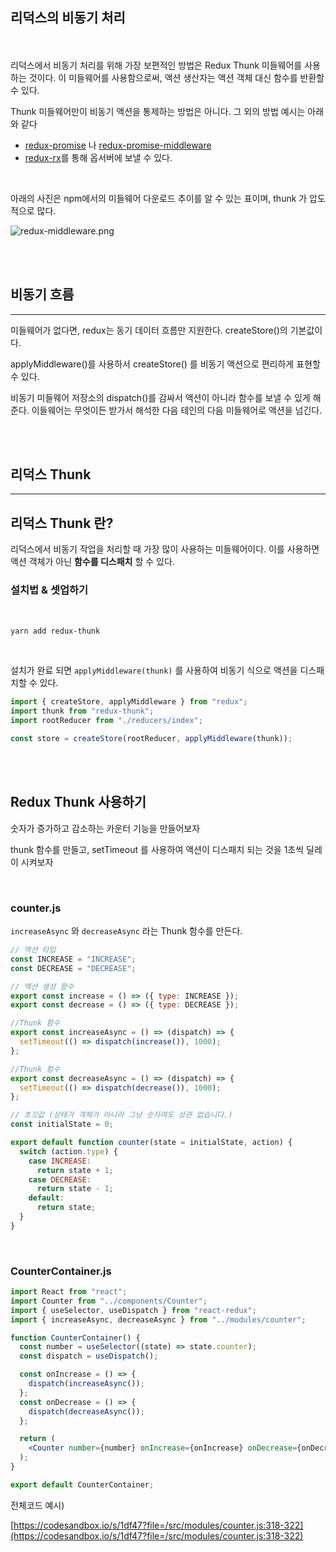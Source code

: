 ## 리덕스의 비동기 처리

<br>
<br>
리덕스에서 비동기 처리를 위해 가장 보편적인 방법은 Redux Thunk 미들웨어를 사용하는 것이다. 이 미들웨어를 사용함으로써, 액션 생산자는 액션 객체 대신 함수를 반환할 수 있다.

Thunk 미들웨어만이 비동기 액션을 통제하는 방법은 아니다. 그 외의 방법 예시는 아래와 같다

- [redux-promise](https://github.com/redux-utilities/redux-promise) 나 [redux-promise-middleware](https://github.com/acdlite/redux-rx)
- [redux-rx](https://github.com/acdlite/redux-rx)를 통해 옵서버에 보낼 수 있다.

<br>

아래의 사진은 npm에서의 미들웨어 다운로드 추이를 알 수 있는 표이며, thunk 가 압도적으로 많다.

![redux-middleware.png](https://user-images.githubusercontent.com/37354708/115146655-5fed7900-a092-11eb-88e7-989d70f2135e.png)

<br>
<br>

## 비동기 흐름

---

미들웨어가 없다면, redux는 동기 데이터 흐름만 지원한다. createStore()의 기본값이다.

applyMiddleware()를 사용하서 createStore() 를 비동기 액션으로 편리하게 표현할 수 있다.

비동기 미들웨어 저장소의 dispatch()를 감싸서 액션이 아니라 함수를 보낼 수 있게 해준다. 이들웨어는 무엇이든 받가서 해석한 다음 테인의 다음 미들웨어로 액션을 넘긴다.

<br>
<br>

## 리덕스 Thunk

---

## 리덕스 Thunk 란?

리덕스에서 비동기 작업을 처리할 때 가장 많이 사용하는 미들웨어이다. 이를 사용하면 액션 객체가 아닌 **함수를 디스패치** 할 수 있다.

### 설치법 & 셋업하기

<br>

```bash
yarn add redux-thunk
```

<br>

설치가 완료 되면 `applyMiddleware(thunk)` 를 사용하여 비동기 식으로 액션을 디스패치할 수 있다.

```jsx
import { createStore, applyMiddleware } from "redux";
import thunk from "redux-thunk";
import rootReducer from "./reducers/index";

const store = createStore(rootReducer, applyMiddleware(thunk));
```

<br>
<br>

## Redux Thunk 사용하기

숫자가 증가하고 감소하는 카운터 기능을 만들어보자

thunk 함수를 만들고, setTimeout 를 사용하여 액션이 디스패치 되는 것을 1초씩 딜레이 시켜보자

<br>

### counter.js

`increaseAsync` 와 `decreaseAsync` 라는 Thunk 함수를 만든다.

```jsx
// 액션 타입
const INCREASE = "INCREASE";
const DECREASE = "DECREASE";

// 액션 생성 함수
export const increase = () => ({ type: INCREASE });
export const decrease = () => ({ type: DECREASE });

//Thunk 함수
export const increaseAsync = () => (dispatch) => {
  setTimeout(() => dispatch(increase()), 1000);
};

//Thunk 함수
export const decreaseAsync = () => (dispatch) => {
  setTimeout(() => dispatch(decrease()), 1000);
};

// 초깃값 (상태가 객체가 아니라 그냥 숫자여도 상관 없습니다.)
const initialState = 0;

export default function counter(state = initialState, action) {
  switch (action.type) {
    case INCREASE:
      return state + 1;
    case DECREASE:
      return state - 1;
    default:
      return state;
  }
}
```

<br>

### CounterContainer.js

```jsx
import React from "react";
import Counter from "../components/Counter";
import { useSelector, useDispatch } from "react-redux";
import { increaseAsync, decreaseAsync } from "../modules/counter";

function CounterContainer() {
  const number = useSelector((state) => state.counter);
  const dispatch = useDispatch();

  const onIncrease = () => {
    dispatch(increaseAsync());
  };
  const onDecrease = () => {
    dispatch(decreaseAsync());
  };

  return (
    <Counter number={number} onIncrease={onIncrease} onDecrease={onDecrease} />
  );
}

export default CounterContainer;
```

전체코드 예시)

[https://codesandbox.io/s/1df47?file=/src/modules/counter.js:318-322](https://codesandbox.io/s/1df47?file=/src/modules/counter.js:318-322)
